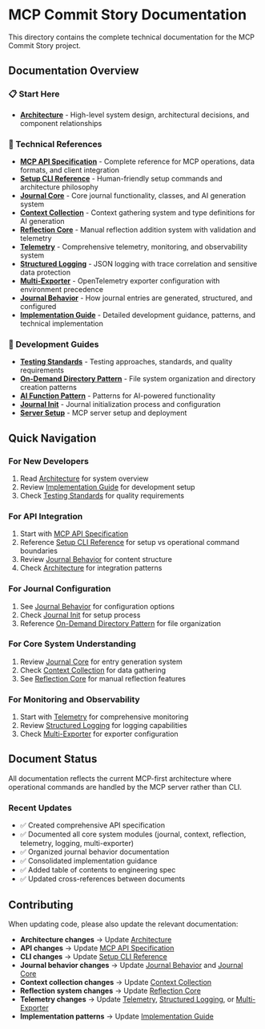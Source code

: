# MCP Commit Story Documentation

This directory contains the complete technical documentation for the MCP Commit Story project.

## Documentation Overview

### 📋 Start Here
- **[Architecture](architecture.md)** - High-level system design, architectural decisions, and component relationships

### 🔧 Technical References
- **[MCP API Specification](mcp-api-specification.md)** - Complete reference for MCP operations, data formats, and client integration
- **[Setup CLI Reference](setup-cli.md)** - Human-friendly setup commands and architecture philosophy
- **[Journal Core](journal-core.md)** - Core journal functionality, classes, and AI generation system
- **[Context Collection](context-collection.md)** - Context gathering system and type definitions for AI generation
- **[Reflection Core](reflection-core.md)** - Manual reflection addition system with validation and telemetry
- **[Telemetry](telemetry.md)** - Comprehensive telemetry, monitoring, and observability system
- **[Structured Logging](structured-logging.md)** - JSON logging with trace correlation and sensitive data protection
- **[Multi-Exporter](multi-exporter.md)** - OpenTelemetry exporter configuration with environment precedence
- **[Journal Behavior](journal-behavior.md)** - How journal entries are generated, structured, and configured
- **[Implementation Guide](implementation-guide.md)** - Detailed development guidance, patterns, and technical implementation

### 🎯 Development Guides
- **[Testing Standards](testing_standards.md)** - Testing approaches, standards, and quality requirements
- **[On-Demand Directory Pattern](on-demand-directory-pattern.md)** - File system organization and directory creation patterns
- **[AI Function Pattern](ai_function_pattern.md)** - Patterns for AI-powered functionality
- **[Journal Init](journal_init.md)** - Journal initialization process and configuration
- **[Server Setup](server_setup.md)** - MCP server setup and deployment

## Quick Navigation

### For New Developers
1. Read [Architecture](architecture.md) for system overview
2. Review [Implementation Guide](implementation-guide.md) for development setup
3. Check [Testing Standards](testing_standards.md) for quality requirements

### For API Integration
1. Start with [MCP API Specification](mcp-api-specification.md)
2. Reference [Setup CLI Reference](setup-cli.md) for setup vs operational command boundaries
3. Review [Journal Behavior](journal-behavior.md) for content structure
4. Check [Architecture](architecture.md) for integration patterns

### For Journal Configuration
1. See [Journal Behavior](journal-behavior.md) for configuration options
2. Check [Journal Init](journal_init.md) for setup process
3. Reference [On-Demand Directory Pattern](on-demand-directory-pattern.md) for file organization

### For Core System Understanding
1. Review [Journal Core](journal-core.md) for entry generation system
2. Check [Context Collection](context-collection.md) for data gathering
3. See [Reflection Core](reflection-core.md) for manual reflection features

### For Monitoring and Observability
1. Start with [Telemetry](telemetry.md) for comprehensive monitoring
2. Review [Structured Logging](structured-logging.md) for logging capabilities
3. Check [Multi-Exporter](multi-exporter.md) for exporter configuration

## Document Status

All documentation reflects the current MCP-first architecture where operational commands are handled by the MCP server rather than CLI.

### Recent Updates
- ✅ Created comprehensive API specification
- ✅ Documented all core system modules (journal, context, reflection, telemetry, logging, multi-exporter)
- ✅ Organized journal behavior documentation
- ✅ Consolidated implementation guidance
- ✅ Added table of contents to engineering spec
- ✅ Updated cross-references between documents

## Contributing

When updating code, please also update the relevant documentation:
- **Architecture changes** → Update [Architecture](architecture.md)
- **API changes** → Update [MCP API Specification](mcp-api-specification.md)
- **CLI changes** → Update [Setup CLI Reference](setup-cli.md)
- **Journal behavior changes** → Update [Journal Behavior](journal-behavior.md) and [Journal Core](journal-core.md)
- **Context collection changes** → Update [Context Collection](context-collection.md)
- **Reflection system changes** → Update [Reflection Core](reflection-core.md)
- **Telemetry changes** → Update [Telemetry](telemetry.md), [Structured Logging](structured-logging.md), or [Multi-Exporter](multi-exporter.md)
- **Implementation patterns** → Update [Implementation Guide](implementation-guide.md) 